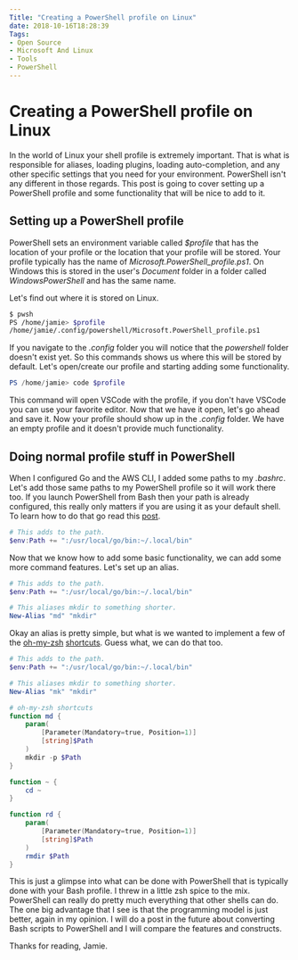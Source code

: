 ```yaml
---
Title: "Creating a PowerShell profile on Linux"
date: 2018-10-16T18:28:39
Tags: 
- Open Source
- Microsoft And Linux
- Tools
- PowerShell
---
```

# Creating a PowerShell profile on Linux

In the world of Linux your shell profile is extremely important. That is what is responsible for aliases, loading plugins, loading auto-completion, and any other specific settings that you need for your environment. PowerShell isn't any different in those regards. This post is going to cover setting up a PowerShell profile and some functionality that will be nice to add to it.

## Setting up a PowerShell profile

PowerShell sets an environment variable called *$profile* that has the location of your profile or the location that your profile will be stored. Your profile typically has the name of *Microsoft.PowerShell_profile.ps1*. On Windows this is stored in the user's *Document* folder in a folder called *WindowsPowerShell* and has the same name.

Let's find out where it is stored on Linux.

```Bash
$ pwsh
PS /home/jamie> $profile
/home/jamie/.config/powershell/Microsoft.PowerShell_profile.ps1
```

If you navigate to the *.config* folder you will notice that the *powershell* folder doesn't exist yet. So this commands shows us where this will be stored by default. Let's open/create our profile and starting adding some functionality.

```PowerShell
PS /home/jamie> code $profile
```

This command will open VSCode with the profile, if you don't have VSCode you can use your favorite editor. Now that we have it open, let's go ahead and save it. Now your profile should show up in the *.config* folder. We have an empty profile and it doesn't provide much functionality.

## Doing normal profile stuff in PowerShell

When I configured Go and the AWS CLI, I added some paths to my *.bashrc*. Let's add those same paths to my PowerShell profile so it will work there too. If you launch PowerShell from Bash then your path is already configured, this really only matters if you are using it as your default shell. To learn how to do that go read this [post](https://www.phillipsj.net/posts/powershell-as-default-shell-on-ubuntu).

```PowerShell
# This adds to the path.
$env:Path += ":/usr/local/go/bin:~/.local/bin"
```

Now that we know how to add some basic functionality, we can add some more command features. Let's set up an alias.

```PowerShell
# This adds to the path.
$env:Path += ":/usr/local/go/bin:~/.local/bin"

# This aliases mkdir to something shorter.
New-Alias "md" "mkdir"
```

Okay an alias is pretty simple, but what is we wanted to implement a few of the [oh-my-zsh](https://github.com/robbyrussell/oh-my-zsh) [shortcuts](https://github.com/robbyrussell/oh-my-zsh/wiki/Cheatsheet). Guess what, we can do that too.


```PowerShell
# This adds to the path.
$env:Path += ":/usr/local/go/bin:~/.local/bin"

# This aliases mkdir to something shorter.
New-Alias "mk" "mkdir"

# oh-my-zsh shortcuts
function md {
    param(
        [Parameter(Mandatory=true, Position=1)]
        [string]$Path
    )
    mkdir -p $Path
}

function ~ {
    cd ~
}

function rd {
    param(
        [Parameter(Mandatory=true, Position=1)]
        [string]$Path
    )
    rmdir $Path
}
```

This is just a glimpse into what can be done with PowerShell that is typically done with your Bash profile. I threw in a little zsh spice to the mix. PowerShell can really do pretty much everything that other shells can do. The one big advantage that I see is that the programming model is just better, again in my opinion. I will do a post in the future about converting Bash scripts to PowerShell and I will compare the features and constructs.

Thanks for reading, Jamie.
